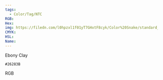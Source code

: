 ```yaml
---
tags:
  - Color/Tag/NTC
RGB:
Hex:
img: https://filedn.com/l0hpzxl1f01yT7GHxtF8cyk/Color%20Snake/standard_csv_to_svg//26283B.svg
CMYK:
HSL:
Name:
---
```

Ebony Clay
```palette
#26283B
```
RGB
